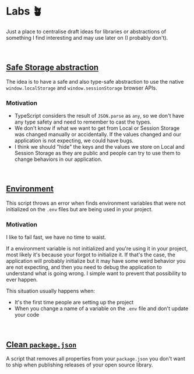 # Labs 🪴
Just a place to centralise draft ideas for libraries or abstractions of something I find interesting and may use later on (I probably don't).

<br>

## [Safe Storage abstraction](./storage)
The idea is to have a safe and also type-safe abstraction to use the native `window.localStorage` and `window.sessionStorage` browser APIs.

### Motivation
- TypeScript considers the result of `JSON.parse` as `any`, so we don't have any type safety and need to remember to cast the types.
- We don't know if what we want to get from Local or Session Storage was changed manually or accidentally. If the values changed and our application is not expecting, we could have bugs.
- I think we should "hide" the keys and the values we store on Local and Session Storage as they are public and people can try to use them to change behaviors in our application.

<br>

## [Environment](./environment/)
This script throws an error when finds environment variables that were not initialized on the `.env` files but are being used in your project.

### Motivation
I like to fail fast, we have no time to waist.

If a environment variable is not initialized and you're using it in your project, most likely it's because your forgot to initialize it. If that's the case, the application will probably initialize but it may have some weird behavior you are not expecting, and then you need to debug the application to understand what is going wrong. I simple want to prevent that possibility to ever happen.

This situation usually happens when:
- It's the first time people are setting up the project
- When you change a name of a variable on the `.env` file and don't update your code

<br>

## [Clean `package.json`](./clean-package-json/)
A script that removes all properties from your <code>package.json</code> you don't want to ship when publishing releases of your open source library.